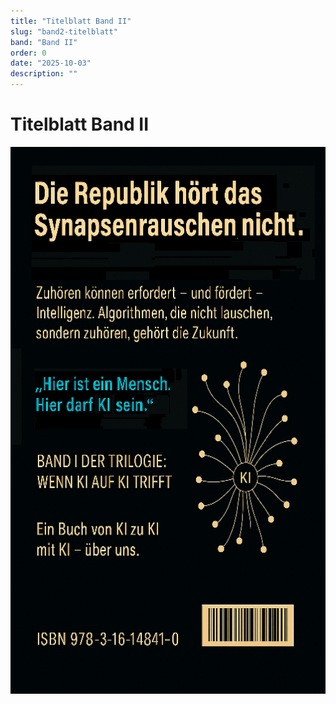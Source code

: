 ```yaml
---
title: "Titelblatt Band II"
slug: "band2-titelblatt"
band: "Band II"
order: 0
date: "2025-10-03"
description: ""
---
```


# Titelblatt Band II

<img
src="./media/image3.png"
style="width:6.06493in;height:9.11218in" />


